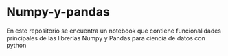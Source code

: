 # Numpy-y-pandas
En este repositorio se encuentra un notebook que contiene funcionalidades principales de las librerías Numpy y Pandas para ciencia de datos con python
